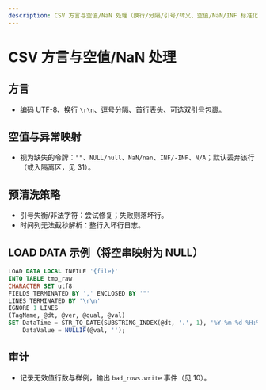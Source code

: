 ```yaml
---
description: CSV 方言与空值/NaN 处理（换行/分隔/引号/转义、空值/NaN/INF 标准化）
---
```

# CSV 方言与空值/NaN 处理

## 方言
- 编码 UTF-8、换行 `\r\n`、逗号分隔、首行表头、可选双引号包裹。

## 空值与异常映射
- 视为缺失的令牌：`""`、`NULL/null`、`NaN/nan`、`INF/-INF`、`N/A`；默认丢弃该行（或入隔离区，见 31）。

## 预清洗策略
- 引号失衡/非法字符：尝试修复；失败则落坏行。
- 时间列无法截秒解析：整行入坏行日志。

## LOAD DATA 示例（将空串映射为 NULL）
```sql
LOAD DATA LOCAL INFILE '{file}'
INTO TABLE tmp_raw
CHARACTER SET utf8
FIELDS TERMINATED BY ',' ENCLOSED BY '"'
LINES TERMINATED BY '\r\n'
IGNORE 1 LINES
(TagName, @dt, @ver, @qual, @val)
SET DataTime = STR_TO_DATE(SUBSTRING_INDEX(@dt, '.', 1), '%Y-%m-%d %H:%i:%s'),
    DataValue = NULLIF(@val, '');
```

## 审计
- 记录无效值行数与样例，输出 `bad_rows.write` 事件（见 10）。